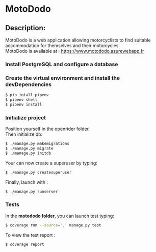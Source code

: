 # MotoDodo  
  
## Description:  
MotoDodo is a web application allowing motorcyclists to find suitable accommodation for themselves and their motorcycles.  
MotoDodo is available at : https://www.motododo.azurewebapp.fr
  
### Install PostgreSQL and configure a database


### Create the virtual environment and install the devDependencies 
```sh
$ pip intall pipenv  
$ pipenv shell  
$ pipenv install
```
  
### Initialize project  
Position yourself in the openrider folder  
Then initialize db:  

```sh
$ ./manage.py makemigrations  
$ ./manage.py migrate
$ ./manage.py initdb
```  
  
Your can now create a superuser by typing:  

```sh
$ ./manage.py createsuperuser
``` 

Finally, launch with : 
  
```sh
$ ./manage.py runserver
``` 
  
### Tests  
  
In the **motododo folder**, you can launch test typing:  
```sh
$ coverage run --source='.' manage.py test
``` 
  
To view the test report :
```sh
$ coverage report
``` 
